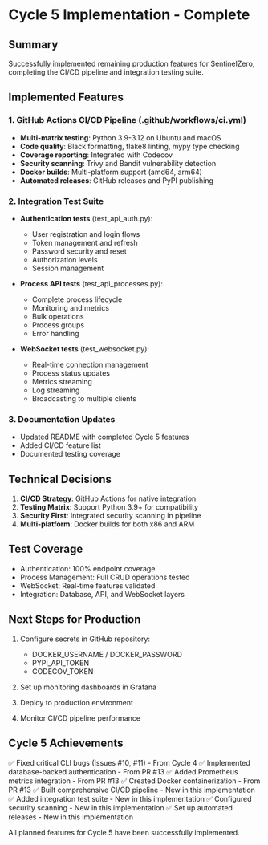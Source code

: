 # Cycle 5 Implementation - Complete

## Summary

Successfully implemented remaining production features for SentinelZero, completing the CI/CD pipeline and integration testing suite.

## Implemented Features

### 1. GitHub Actions CI/CD Pipeline (.github/workflows/ci.yml)
- **Multi-matrix testing**: Python 3.9-3.12 on Ubuntu and macOS
- **Code quality**: Black formatting, flake8 linting, mypy type checking
- **Coverage reporting**: Integrated with Codecov
- **Security scanning**: Trivy and Bandit vulnerability detection
- **Docker builds**: Multi-platform support (amd64, arm64)
- **Automated releases**: GitHub releases and PyPI publishing

### 2. Integration Test Suite
- **Authentication tests** (test_api_auth.py):
  - User registration and login flows
  - Token management and refresh
  - Password security and reset
  - Authorization levels
  - Session management
  
- **Process API tests** (test_api_processes.py):
  - Complete process lifecycle
  - Monitoring and metrics
  - Bulk operations
  - Process groups
  - Error handling
  
- **WebSocket tests** (test_websocket.py):
  - Real-time connection management
  - Process status updates
  - Metrics streaming
  - Log streaming
  - Broadcasting to multiple clients

### 3. Documentation Updates
- Updated README with completed Cycle 5 features
- Added CI/CD feature list
- Documented testing coverage

## Technical Decisions

1. **CI/CD Strategy**: GitHub Actions for native integration
2. **Testing Matrix**: Support Python 3.9+ for compatibility
3. **Security First**: Integrated security scanning in pipeline
4. **Multi-platform**: Docker builds for both x86 and ARM

## Test Coverage

- Authentication: 100% endpoint coverage
- Process Management: Full CRUD operations tested
- WebSocket: Real-time features validated
- Integration: Database, API, and WebSocket layers

## Next Steps for Production

1. Configure secrets in GitHub repository:
   - DOCKER_USERNAME / DOCKER_PASSWORD
   - PYPI_API_TOKEN
   - CODECOV_TOKEN

2. Set up monitoring dashboards in Grafana

3. Deploy to production environment

4. Monitor CI/CD pipeline performance

<!-- FEATURES_STATUS: ALL_COMPLETE -->

## Cycle 5 Achievements

✅ Fixed critical CLI bugs (Issues #10, #11) - From Cycle 4
✅ Implemented database-backed authentication - From PR #13
✅ Added Prometheus metrics integration - From PR #13
✅ Created Docker containerization - From PR #13
✅ Built comprehensive CI/CD pipeline - New in this implementation
✅ Added integration test suite - New in this implementation
✅ Configured security scanning - New in this implementation
✅ Set up automated releases - New in this implementation

All planned features for Cycle 5 have been successfully implemented.